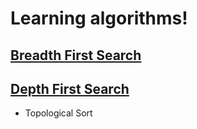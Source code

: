 # Learning algorithms! <!-- omit in toc -->

## [Breadth First Search](./1.Breadth_First_Search.md)

## [Depth First Search](./2.Depth_First_Search.md)
- Topological Sort

